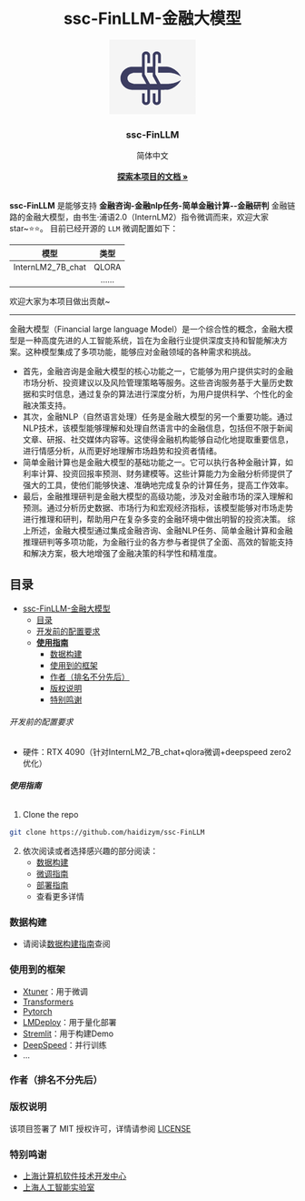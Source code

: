<div align="center"> 

#  ssc-FinLLM-金融大模型

</div>

<p align="center">
  <a href="https://github.com/haidizym/ssc-FinLLM">
    <img src="logo.png" alt="Logo" width="30%">
  </a>


<h3 align="center">ssc-FinLLM</h3>

  <p align="center">
      简体中文
    <br />
    <br />
    <a href="https://github.com/haidizym/ssc-FinLLM"><strong>探索本项目的文档 »</strong></a>
    <br />
    <br />
  </p>

</p>

<!-- 本篇README.md面向开发者 -->

**ssc-FinLLM** 是能够支持 **金融咨询-金融nlp任务-简单金融计算--金融研判** 金融链路的金融大模型，由书生·浦语2.0（InternLM2）指令微调而来，欢迎大家star~⭐⭐。
目前已经开源的 `LLM` 微调配置如下：

<div align="center">

|         模型          |   类型   |
| :-------------------: | :------: |
|   InternLM2_7B_chat   |  QLORA   |
||          ……           |    ……    |

</div>

欢迎大家为本项目做出贡献~

---

金融大模型（Financial large language  Model）是一个综合性的概念，金融大模型是一种高度先进的人工智能系统，旨在为金融行业提供深度支持和智能解决方案。这种模型集成了多项功能，能够应对金融领域的各种需求和挑战。
- 首先，金融咨询是金融大模型的核心功能之一，它能够为用户提供实时的金融市场分析、投资建议以及风险管理策略等服务。这些咨询服务基于大量历史数据和实时信息，通过复杂的算法进行深度分析，为用户提供科学、个性化的金融决策支持。
- 其次，金融NLP（自然语言处理）任务是金融大模型的另一个重要功能。通过NLP技术，该模型能够理解和处理自然语言中的金融信息，包括但不限于新闻文章、研报、社交媒体内容等。这使得金融机构能够自动化地提取重要信息，进行情感分析，从而更好地理解市场趋势和投资者情绪。
- 简单金融计算也是金融大模型的基础功能之一。它可以执行各种金融计算，如利率计算、投资回报率预测、财务建模等。这些计算能力为金融分析师提供了强大的工具，使他们能够快速、准确地完成复杂的计算任务，提高工作效率。
- 最后，金融推理研判是金融大模型的高级功能，涉及对金融市场的深入理解和预测。通过分析历史数据、市场行为和宏观经济指标，该模型能够对市场走势进行推理和研判，帮助用户在复杂多变的金融环境中做出明智的投资决策。
综上所述，金融大模型通过集成金融咨询、金融NLP任务、简单金融计算和金融推理研判等多项功能，为金融行业的各方参与者提供了全面、高效的智能支持和解决方案，极大地增强了金融决策的科学性和精准度。



## 目录

- [ssc-FinLLM-金融大模型](#ssc-FinLLM-金融大模型)
  - [目录](#目录)
  - [开发前的配置要求](#开发前的配置要求)
  - [**使用指南**](#使用指南)
    - [数据构建](#数据构建)
    - [使用到的框架](#使用到的框架)
    - [作者（排名不分先后）](#作者排名不分先后)
    - [版权说明](#版权说明)
    - [特别鸣谢](#特别鸣谢)

###### 开发前的配置要求

- 硬件：RTX 4090（针对InternLM2_7B_chat+qlora微调+deepspeed zero2优化）

###### **使用指南**

1. Clone the repo

```sh
git clone https://github.com/haidizym/ssc-FinLLM
```

2. 依次阅读或者选择感兴趣的部分阅读：
   - [数据构建](#数据构建)
   - [微调指南](#微调指南)
   - [部署指南](#部署指南)
   - 查看更多详情

### 数据构建

- 请阅读[数据构建指南](generate_tutorial.md)查阅


### 使用到的框架

- [Xtuner](https://github.com/InternLM/xtuner)：用于微调
- [Transformers](https://github.com/huggingface/transformers)
- [Pytorch](https://pytorch.org/)
- [LMDeploy](https://github.com/InternLM/lmdeploy/)：用于量化部署
- [Stremlit](https://streamlit.io/)：用于构建Demo
- [DeepSpeed](https://github.com/microsoft/DeepSpeed)：并行训练
- …


### 作者（排名不分先后）


### 版权说明

该项目签署了 MIT 授权许可，详情请参阅 [LICENSE](https://github.com/haidizym/ssc-FinLLM/blob/main/LICENSE)

### 特别鸣谢

- [上海计算机软件技术开发中心](https://www.sscenter.sh.cn/)
- [上海人工智能实验室](https://www.shlab.org.cn/)


